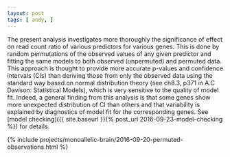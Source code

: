 ```yaml
---
layout: post
tags: [ andy, ]
---
```


The present analysis investigates more thoroughly the significance of effect on read count ratio of various predictors for various genes.  This is done by random permutations of the observed values of any given predictor and fitting the same models to both observed (unpermuted) and permuted data.  This approach is thought to provide more accurate p-values and confidence intervals (CIs) than deriving those from only the observed data using the standard way based on normal distribution theory (see ch8.3, p371 in A.C Davison: Statistical Models), which is very sensitive to the quality of model fit.  Indeed, a general finding from this analysis is that some genes show more unexpected distribution of CI than others and that variability is explained by diagnostics of model fit for the corresponding genes.  See [model checking]({{ site.baseurl }}{% post_url 2016-09-23-model-checking %}) for details.

{% include projects/monoallelic-brain/2016-09-20-permuted-observations.html %}

